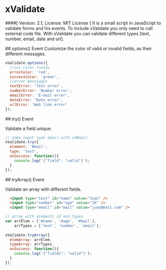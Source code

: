 # xValidate
####[ Version: 2.1, License: MIT License ]
It is a small script in JavaScript to validate forms and his events.
To include xValidate you only need to call external code file. With xValidate you can validate different types [text, number, email, date and url].

##.options() Event
Customize the color of valid or invalid fields, as their different messages.

```javascript
xValidate.options({
  //css color fields
  errorColor: 'red', 
  successColor: 'green',
  //error menssages
  textError: 'Text error',
  numberError: 'Number error',
  emailError: 'E-mail error',
  dateError: 'Date error',
  urlError: 'Web link error'
});
```
##.try() Event

Validate a field unique.

```javascript
// some input type email with id#mail
xValidate.try({
  element: '#mail',
  type: 'text',
  onSuccess: function(){
    console.log('{"field": "valid"}');
  }
});
```

##.tryArray() Event

Validate an array with different fields.

```html
  <input type="text" id="name" value="Juan" />
  <input type="number" id="age" value="26" />
  <input type="email" id="mail" value="juan@mail.com" />
```

```javascript
// array with elements id and types
var arrElem = ['#name', '#age', '#mail'],
    arrTypes = ['text', 'number', 'email'];
    
xValidate.tryArray({
  elemArray: arrElem,
  typeArray: arrTypes,
  onSuccess: function(){
    console.log('{"fields": "valid"}');
  }
});
